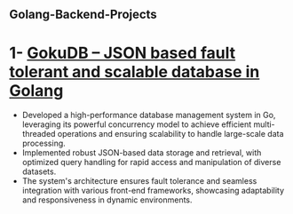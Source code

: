 ## Golang-Backend-Projects

# 1- [GokuDB – JSON based fault tolerant and scalable database in Golang](https://github.com/mayank3aj3769/Golang-projects/tree/main/go-database)
 - Developed a high-performance database management system in Go, leveraging its powerful concurrency model to achieve efficient multi-threaded operations and ensuring scalability to handle large-scale data processing.
 - Implemented robust JSON-based data storage and retrieval, with optimized query handling for rapid access and manipulation of diverse datasets.
 - The system's architecture ensures fault tolerance and seamless integration with various front-end frameworks, showcasing adaptability and responsiveness in dynamic environments.







